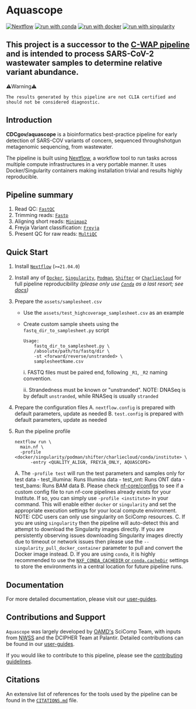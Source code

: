 # Aquascope

[![Nextflow](https://img.shields.io/badge/nextflow%20DSL2-%E2%89%A521.04.0-23aa62.svg?labelColor=000000)](https://www.nextflow.io/)
[![run with conda](http://img.shields.io/badge/run%20with-conda-3EB049?labelColor=000000&logo=anaconda)](https://docs.conda.io/en/latest/)
[![run with docker](https://img.shields.io/badge/run%20with-docker-0db7ed?labelColor=000000&logo=docker)](https://www.docker.com/)
[![run with singularity](https://img.shields.io/badge/run%20with-singularity-1d355c.svg?labelColor=000000)](https://sylabs.io/docs/)

## This project is a successor to the [C-WAP pipeline](https://github.com/CFSAN-Biostatistics/C-WAP) and is intended to process SARS-CoV-2 wastewater samples to determine relative variant abundance.  

⚠️Warning⚠️ 

	The results generated by this pipeline are not CLIA certified and should not be considered diagnostic.

## Introduction
**CDCgov/aquascope** is a bioinformatics best-practice pipeline for early detection of SARS-COV variants of concern, sequenced throughshotgun metagenomic sequencing, from wastewater.

The pipeline is built using [Nextflow](https://www.nextflow.io), a workflow tool to run tasks across multiple compute infrastructures in a very portable manner. It uses Docker/Singularity containers making installation trivial and results highly reproducible. 

## Pipeline summary

1. Read QC: [`FastQC`](https://www.bioinformatics.babraham.ac.uk/projects/fastqc/)
2. Trimming reads: [`Fastp`](https://github.com/OpenGene/fastp)
3. Aligning short reads: [`Minimap2`](https://github.com/lh3/minimap2)
4. Freyja Variant classification: [`Freyja`](https://github.com/andersen-lab/Freyja)
5. Present QC for raw reads: [`MultiQC`](http://multiqc.info/)

## Quick Start

1. Install [`Nextflow`](https://www.nextflow.io/docs/latest/getstarted.html#installation) (`>=21.04.0`)

2. Install any of [`Docker`](https://docs.docker.com/engine/installation/), [`Singularity`](https://www.sylabs.io/guides/3.0/user-guide/), [`Podman`](https://podman.io/), [`Shifter`](https://nersc.gitlab.io/development/shifter/how-to-use/) or [`Charliecloud`](https://hpc.github.io/charliecloud/) for full pipeline reproducibility _(please only use [`Conda`](https://conda.io/miniconda.html) as a last resort; see [docs](https://nf-co.re/usage/configuration#basic-configuration-profiles))_

3. Prepare the `assets/samplesheet.csv`
	
	- Use the `assets/test_highcoverage_samplesheet.csv` as an example
	
	- Create custom sample sheets using the `fastq_dir_to_samplesheet.py` script
		
		```
		Usage: 
			fastq_dir_to_samplesheet.py \
			/absolute/path/to/fastq/dir \
   			-st <forward/reverse/unstranded> \
   			samplesheetName.csv 
   		```

		i. FASTQ files must be paired end, following `_R1`, `_R2` naming convention.

   		ii. Strandedness must be known or "unstranded". NOTE: DNASeq is by default `unstranded`, while RNASeq is usually `stranded`

4. Prepare the configuration files
	A. `nextflow.config` is prepared with default parameters, update as needed
	B. `test.config` is prepared with default parameters, update as needed

5. Run the pipeline profile
    ```
    nextflow run \
      main.nf \
      -profile <docker/singularity/podman/shifter/charliecloud/conda/institute> \
		  -entry <QUALITY_ALIGN, FREYJA_ONLY, AQUASCOPE>
    ```
   A. The `-profile test` will run the test parameters and samples only for test data
       - test_illumina: Runs Illumina data
       - test_ont: Runs ONT data
       - test_bams: Runs BAM data
   B. Please check [nf-core/configs](https://github.com/nf-core/configs#documentation) to see if a custom config file to run nf-core pipelines already exists for your Institute. If so, you can simply use `-profile <institute>` in your command. This will enable either `docker` or `singularity` and set the appropriate execution settings for your local compute environment. NOTE: CDC users can only use singularity on SciComp resources.
   C. If you are using `singularity` then the pipeline will auto-detect this and attempt to download the Singularity images directly. If you are persistently observing issues downloading Singularity images directly due to timeout or network issues then please use the `--singularity_pull_docker_container` parameter to pull and convert the Docker image instead.
   D. If you are using `conda`, it is highly recommended to use the [`NXF_CONDA_CACHEDIR` or `conda.cacheDir`](https://www.nextflow.io/docs/latest/conda.html) settings to store the environments in a central location for future pipeline runs.

## Documentation
For more detailed documentation, please visit our [user-guides](https://cdcgov.github.io/aquascope/).

## Contributions and Support
`Aquascope` was largely developed by [OAMD's](https://www.cdc.gov/amd/index.html) SciComp Team, with inputs from [NWSS](https://www.cdc.gov/nwss/wastewater-surveillance.html) and the DCIPHER Team at Palantir. Detailed contributions can be found in our [user-guides](https://cdcgov.github.io/aquascope/user-guide/contributions/).

If you would like to contribute to this pipeline, please see the [contributing guidelines](.github/CONTRIBUTING.md).

## Citations
An extensive list of references for the tools used by the pipeline can be found in the [`CITATIONS.md`](CITATIONS.md) file.
